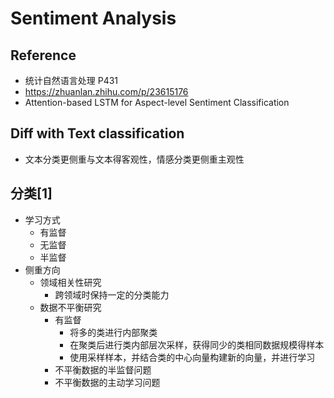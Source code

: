 # Sentiment Analysis

## Reference
+ 统计自然语言处理 P431
+ https://zhuanlan.zhihu.com/p/23615176
+ Attention-based LSTM for Aspect-level Sentiment Classification

## Diff with Text classification
+ 文本分类更侧重与文本得客观性，情感分类更侧重主观性

## 分类[1]
+ 学习方式
	+ 有监督
	+ 无监督
	+ 半监督
+ 侧重方向
	+ 领域相关性研究
		+ 跨领域时保持一定的分类能力
	+ 数据不平衡研究
		+ 有监督
			+ 将多的类进行内部聚类
			+ 在聚类后进行类内部层次采样，获得同少的类相同数据规模得样本
			+ 使用采样样本，并结合类的中心向量构建新的向量，并进行学习
		+ 不平衡数据的半监督问题
		+ 不平衡数据的主动学习问题
